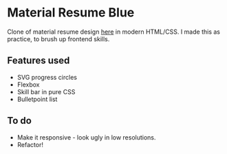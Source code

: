 # Material Resume Blue
Clone of material resume design [here](https://creativemarket.com/ikonome/686585-Material-Resume-Blue/screenshots#screenshot2) in modern HTML/CSS. I made this as practice, to brush up frontend skills.

## Features used 
* SVG progress circles
* Flexbox 
* Skill bar in pure CSS
* Bulletpoint list 

## To do
* Make it responsive - look ugly in low resolutions.
* Refactor!
